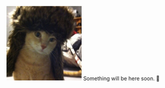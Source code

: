 <div align="center">
  <img height="200" src="https://raw.githubusercontent.com/sweetdream165/sweetdream165/main/eb3e8cb2928deadbe9b80598526f9576.jpg"  />
  Something will be here soon. 👋
  
</div>
<!--
**sweetdream165/sweetdream165** is a ✨ _special_ ✨ repository because its `README.md` (this file) appears on your GitHub profile.

Here are some ideas to get you started:

- 🔭 I’m currently working on ...
- 🌱 I’m currently learning ...
- 👯 I’m looking to collaborate on ...
- 🤔 I’m looking for help with ...
- 💬 Ask me about ...
- 📫 How to reach me: ...
- 😄 Pronouns: ...
- ⚡ Fun fact: ...
-->
